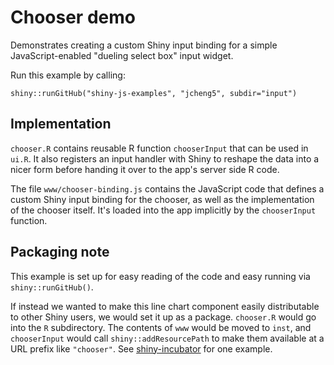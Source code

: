 # Chooser demo

Demonstrates creating a custom Shiny input binding for a simple JavaScript-enabled "dueling select box" input widget.

Run this example by calling:

`shiny::runGitHub("shiny-js-examples", "jcheng5", subdir="input")`

## Implementation

`chooser.R` contains reusable R function `chooserInput` that can be used in `ui.R`. It also registers an input handler with Shiny to reshape the data into a nicer form before handing it over to the app's server side R code.

The file `www/chooser-binding.js` contains the JavaScript code that defines a custom Shiny input binding for the chooser, as well as the implementation of the chooser itself. It's loaded into the app implicitly by the `chooserInput` function.

## Packaging note

This example is set up for easy reading of the code and easy running via `shiny::runGitHub()`.

If instead we wanted to make this line chart component easily distributable to other Shiny users, we would set it up as a package. `chooser.R` would go into the `R` subdirectory. The contents of `www` would be moved to `inst`, and `chooserInput` would call `shiny::addResourcePath` to make them available at a URL prefix like `"chooser"`. See [shiny-incubator](https://github.com/rstudio/shiny-incubator) for one example.
